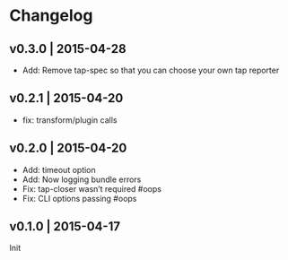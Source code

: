 # Changelog

## v0.3.0 | 2015-04-28
* Add: Remove tap-spec so that you can choose your own tap reporter

## v0.2.1 | 2015-04-20
* fix: transform/plugin calls

## v0.2.0 | 2015-04-20
* Add: timeout option
* Add: Now logging bundle errors
* Fix: tap-closer wasn’t required #oops
* Fix: CLI options passing #oops

## v0.1.0 | 2015-04-17
Init



